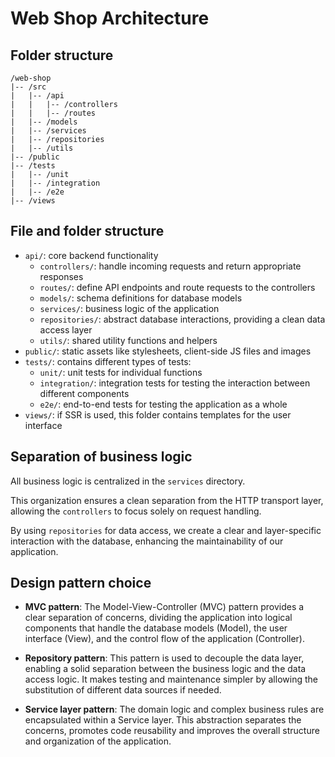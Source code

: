 # Web Shop Architecture

## Folder structure

```plaintext
/web-shop
|-- /src
|   |-- /api
|   |   |-- /controllers
|   |   |-- /routes
|   |-- /models
|   |-- /services
|   |-- /repositories
|   |-- /utils
|-- /public
|-- /tests
|   |-- /unit
|   |-- /integration
|   |-- /e2e
|-- /views
```

## File and folder structure

- `api/`: core backend functionality
  - `controllers/`: handle incoming requests and return appropriate responses
  - `routes/`: define API endpoints and route requests to the controllers
  - `models/`: schema definitions for database models
  - `services/`: business logic of the application
  - `repositories/`: abstract database interactions, providing a clean data access layer
  - `utils/`: shared utility functions and helpers
- `public/`: static assets like stylesheets, client-side JS files and images
- `tests/`: contains different types of tests:
  - `unit/`: unit tests for individual functions
  - `integration/`: integration tests for testing the interaction between different components
  - `e2e/`: end-to-end tests for testing the application as a whole
- `views/`: if SSR is used, this folder contains templates for the user interface

## Separation of business logic

All business logic is centralized in the `services` directory.

This organization ensures a clean separation from the HTTP transport layer, allowing the `controllers` to focus solely on request handling.

By using `repositories` for data access, we create a clear and layer-specific interaction with the database, enhancing the maintainability of our application.

## Design pattern choice

- **MVC pattern**: The Model-View-Controller (MVC) pattern provides a clear separation of concerns, dividing the application into logical components that handle the database models (Model), the user interface (View), and the control flow of the application (Controller).

- **Repository pattern**: This pattern is used to decouple the data layer, enabling a solid separation between the business logic and the data access logic. It makes testing and maintenance simpler by allowing the substitution of different data sources if needed.

- **Service layer pattern**: The domain logic and complex business rules are encapsulated within a Service layer. This abstraction separates the concerns, promotes code reusability and improves the overall structure and organization of the application.
